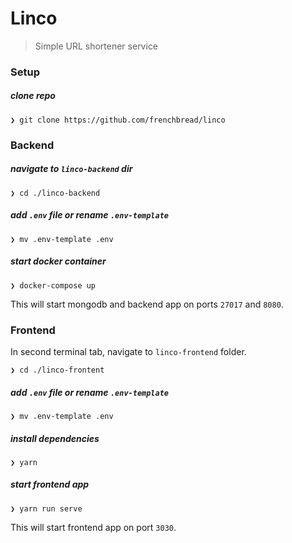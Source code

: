 Linco
===

> Simple URL shortener service

### Setup

##### clone repo

```
❯ git clone https://github.com/frenchbread/linco
```

### Backend

##### navigate to `linco-backend` dir

```
❯ cd ./linco-backend
```

##### add `.env` file or rename `.env-template`

```
❯ mv .env-template .env
```

##### start docker container

```
❯ docker-compose up
```

This will start mongodb and backend app on ports `27017` and `8080`.

### Frontend

In second terminal tab, navigate to `linco-frontend` folder.

```
❯ cd ./linco-frontent
```

##### add `.env` file or rename `.env-template`

```
❯ mv .env-template .env
```

##### install dependencies

```
❯ yarn
```

##### start frontend app

```
❯ yarn run serve
```

This will start frontend app on port `3030`.
